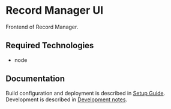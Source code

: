 # Record Manager UI

Frontend of Record Manager.

## Required Technologies

- node 

## Documentation

Build configuration and deployment is described in [Setup Guide](doc/setup.md).
Development is described in [Development notes](doc/development.md).
